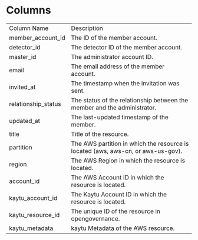 # Columns  

<table>
	<tr><td>Column Name</td><td>Description</td></tr>
	<tr><td>member_account_id</td><td>The ID of the member account.</td></tr>
	<tr><td>detector_id</td><td>The detector ID of the member account.</td></tr>
	<tr><td>master_id</td><td>The administrator account ID.</td></tr>
	<tr><td>email</td><td>The email address of the member account.</td></tr>
	<tr><td>invited_at</td><td>The timestamp when the invitation was sent.</td></tr>
	<tr><td>relationship_status</td><td>The status of the relationship between the member and the administrator.</td></tr>
	<tr><td>updated_at</td><td>The last-updated timestamp of the member.</td></tr>
	<tr><td>title</td><td>Title of the resource.</td></tr>
	<tr><td>partition</td><td>The AWS partition in which the resource is located (aws, aws-cn, or aws-us-gov).</td></tr>
	<tr><td>region</td><td>The AWS Region in which the resource is located.</td></tr>
	<tr><td>account_id</td><td>The AWS Account ID in which the resource is located.</td></tr>
	<tr><td>kaytu_account_id</td><td>The Kaytu Account ID in which the resource is located.</td></tr>
	<tr><td>kaytu_resource_id</td><td>The unique ID of the resource in opengovernance.</td></tr>
	<tr><td>kaytu_metadata</td><td>kaytu Metadata of the AWS resource.</td></tr>
</table>